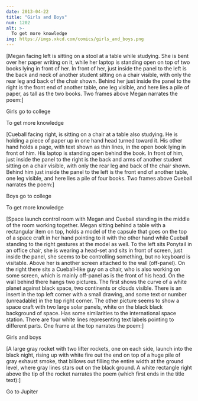 ```yaml
---
date: 2013-04-22
title: "Girls and Boys"
num: 1202
alt: >-
  To get more knowledge
img: https://imgs.xkcd.com/comics/girls_and_boys.png
---
```

[Megan facing left is sitting on a stool at a table while studying. She is bent over her paper writing on it, while her laptop is standing open on top of two books lying in front of her. In front of her, just inside the panel to the left is the back and neck of another student sitting on a chair visible, with only the rear leg and back of the chair shown. Behind her just inside the panel to the right is the front end of another table, one leg visible, and here lies a pile of paper, as tall as the two books. Two frames above Megan narrates the poem:]

Girls go to college

To get more knowledge

[Cueball facing right, is sitting on a chair at a table also studying. He is holding a piece of paper up in one hand head turned toward it. His other hand holds a page, with text shown as thin lines, in the open book lying in front of him. His laptop is standing open behind the book. In front of him, just inside the panel to the right is the back and arms of another student sitting on a chair visible, with only the rear leg and back of the chair shown. Behind him just inside the panel to the left is the front end of another table, one leg visible, and here lies a pile of four books. Two frames above Cueball narrates the poem:]

Boys go to college

To get more knowledge

[Space launch control room with Megan and Cueball standing in the middle of the room working together. Megan sitting behind a table with a rectangular item on top, holds a model of the capsule that goes on the top of a space craft in her hand pointing to it with the other hand while Cueball standing to the right gestures at the model as well. To the left sits Ponytail in an office chair, she is wearing a head-set and sits in front of screen, just inside the panel, she seems to be controlling something, but no keyboard is visitable. Above her is another screen attached to the wall (off-panel). On the right there sits a Cueball-like guy on a chair, who is also working on some screen, which is mainly off-panel as is the front of his head. On the wall behind there hangs two pictures. The first shows the curve of a white planet against black space, two continents or clouds visible. There is an insert in the top left corner with a small drawing, and some text or number (unreadable) in the top right corner. The other picture seems to show a space craft with two large solar panels, white on the black black background of space. Has some similarities to the international space station. There are four white lines representing text labels pointing to different parts. One frame at the top narrates the poem:]

Girls and boys

[A large gray rocket with two lifter rockets, one on each side, launch into the black night, rising up with white fire out the end on top of a huge pile of gray exhaust smoke, that billows out filling the entire width at the ground level, where gray lines stars out on the black ground. A white rectangle right above the tip of the rocket narrates the poem (which first ends in the title text):]

Go to Jupiter